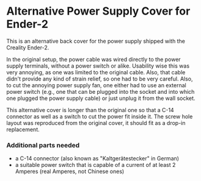 # Alternative Power Supply Cover for Ender-2

This is an alternative back cover for the power supply shipped with the Creality Ender-2.

In the original setup, the power cable was wired directly to the power supply terminals, without a power switch or alike. Usability wise this was very annoying, as one was limited to the original cable. Also, that cable didn't provide any kind of strain relief, so one had to be very careful. Also, to cut the annoying power supply fan, one either had to use an external power switch (e.g., one that can be plugged into the socket and into which one plugged the power supply cable) or just unplug it from the wall socket.

This alternative cover is longer than the original one so that a C-14 connector as well as a switch to cut the power fit inside it. The screw hole layout was reproduced from the original cover, it should fit as a drop-in replacement.


### Additional parts needed

- a C-14 connector (also known as "Kaltgerätestecker" in German)
- a suitable power switch that is capable of a current of at least 2 Amperes (real Amperes, not Chinese ones)
